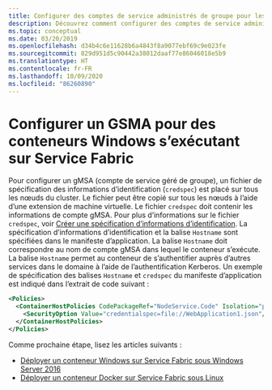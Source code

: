 ```yaml
---
title: Configurer des comptes de service administrés de groupe pour les services de conteneur Azure Service Fabric
description: Découvrez comment configurer des comptes de service administrés de groupe pour un conteneur s’exécutant dans Azure Service Fabric.
ms.topic: conceptual
ms.date: 03/20/2019
ms.openlocfilehash: d34b4c6e11628b6a4843f8a9077ebf69c9e023fe
ms.sourcegitcommit: 829d951d5c90442a38012daaf77e86046018e5b9
ms.translationtype: HT
ms.contentlocale: fr-FR
ms.lasthandoff: 10/09/2020
ms.locfileid: "86260890"
---
```

# <a name="set-up-gmsa-for-windows-containers-running-on-service-fabric"></a>Configurer un GSMA pour des conteneurs Windows s’exécutant sur Service Fabric

Pour configurer un gMSA (compte de service géré de groupe), un fichier de spécification des informations d’identification (`credspec`) est placé sur tous les nœuds du cluster. Le fichier peut être copié sur tous les nœuds à l’aide d’une extension de machine virtuelle.  Le fichier `credspec` doit contenir les informations de compte gMSA. Pour plus d’informations sur le fichier `credspec`, voir [Créer une spécification d’informations d’identification](/virtualization/windowscontainers/manage-containers/manage-serviceaccounts#create-a-credential-spec). La spécification d’informations d’identification et la balise `Hostname` sont spécifiées dans le manifeste d’application. La balise `Hostname` doit correspondre au nom de compte gMSA dans lequel le conteneur s’exécute.  La balise `Hostname` permet au conteneur de s’authentifier auprès d’autres services dans le domaine à l’aide de l’authentification Kerberos.  Un exemple de spécification des balises `Hostname` et `credspec` du manifeste d’application est indiqué dans l’extrait de code suivant :

```xml
<Policies>
  <ContainerHostPolicies CodePackageRef="NodeService.Code" Isolation="process" Hostname="gMSAAccountName">
    <SecurityOption Value="credentialspec=file://WebApplication1.json"/>
  </ContainerHostPolicies>
</Policies>
```
Comme prochaine étape, lisez les articles suivants :

* [Déployer un conteneur Windows sur Service Fabric sous Windows Server 2016](service-fabric-get-started-containers.md)
* [Déployer un conteneur Docker sur Service Fabric sous Linux](service-fabric-get-started-containers-linux.md)
